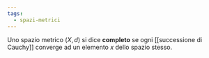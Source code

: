 ```yaml
---
tags:
  - spazi-metrici
---
```

Uno spazio metrico $(X, d)$ si dice **completo** se ogni [[successione di Cauchy]] converge ad un elemento $x$ dello spazio stesso.